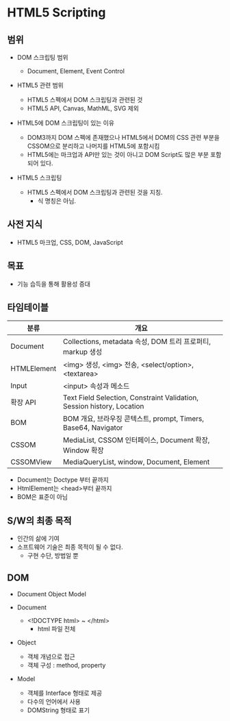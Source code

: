 # HTML5 Scripting

## 범위

* DOM 스크립팅 범위
  * Document, Element, Event Control

* HTML5 관련 범위
  * HTML5 스펙에서 DOM 스크립팅과 관련된 것
  * HTML5 API, Canvas, MathML, SVG 제외

* HTML5에 DOM 스크립팅이 있는 이유
  * DOM3까지 DOM 스펙에 존재했으나 HTML5에서 DOM의 CSS 관련 부분을 CSSOM으로 분리하고 나머지를 HTML5에 포함시킴
  * HTML5에는 마크업과 API만 있는 것이 아니고 DOM Script도 많은 부분 포함되어 있다.

* HTML5 스크립팅
  * HTML5 스펙에서 DOM 스크립팅과 관련된 것을 지칭.
    * 식 명칭은 아님.

## 사전 지식

* HTML5 마크업, CSS, DOM, JavaScript

## 목표

* 기능 습득을 통해 활용성 증대

## 타임테이블

|분류|개요|
|----|----|
|Document|Collections, metadata 속성, DOM 트리 프로퍼티, markup 생성|
|HTMLElement|\<img\> 생성, \<img\> 전송, \<select/option\>, \<textarea\>|
|Input|\<input\> 속성과 메소드|
|확장 API|Text Field Selection, Constraint Validation, Session history, Location|
|BOM|BOM 개요, 브라우징 콘텍스트, prompt, Timers, Base64, Navigator|
|CSSOM|MediaList, CSSOM 인터페이스, Document 확장, Window 확장|
|CSSOMView|MediaQueryList, window, Document, Element|

* Document는 Doctype 부터 끝까지
* HtmlElement는 \<head\>부터 끝까지
* BOM은 표준이 아님

## S/W의 최종 목적

* 인간의 삶에 기여
* 소프트웨어 기술은 최종 목적이 될 수 없다.
  * 구현 수단, 방법일 뿐

## DOM

* Document Object Model

* Document
  * \<!DOCTYPE html\> ~ \</html\>
    * html 파일 전체

* Object
  * 객체 개념으로 접근
  * 객체 구성 : method, property

* Model
  * 객체를 Interface 형태로 제공
  * 다수의 언어에서 사용
  * DOMString 형태로 표기
